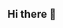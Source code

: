 ## Hi there 👋

<!--
I'm Mohcen Laalaoui, a passionate Data Science and AI enthusiast with a strong foundation in technology. 
Currently, I am very passionate about DataTech , where I have developed skills in Data Science & AI, focusing on Machine Learning and Deep Learning. 

In addition to my academic journey, I enjoy Mobile App Development using Flutter, where I’ve created several projects that enhance user experiences. 
I also have experience in Web Development with React, Angular, and Node.js, allowing me to build dynamic and responsive web applications.

I am committed to continuous learning and love exploring new technologies to solve real-world problems. 
Feel free to check out my repositories to see my work or connect with me for collaborations!

Failure is fine, just try again.
-->

